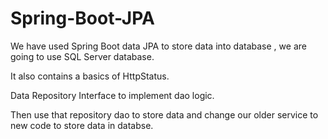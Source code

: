 # Spring-Boot-JPA

We have used Spring Boot data JPA to store data into database , we  are going to use SQL Server database.

It also contains a basics of HttpStatus.

Data Repository Interface to implement dao logic.

Then use that repository dao to store data and change our older service to new code to store data in databse. 
